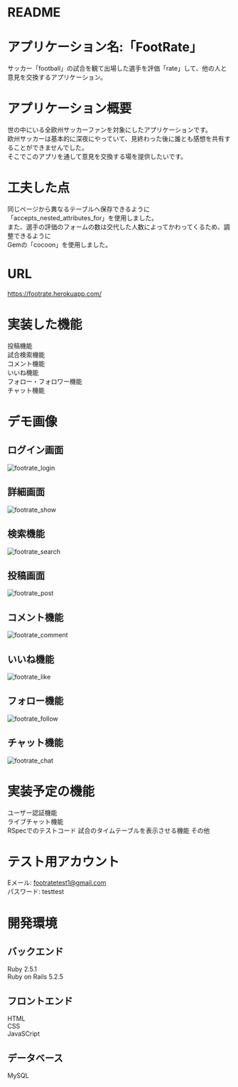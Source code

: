 # README

# アプリケーション名:「FootRate」
 サッカー「football」の試合を観て出場した選手を評価「rate」して、他の人と意見を交換するアプリケーション。  
 
# アプリケーション概要
 世の中にいる全欧州サッカーファンを対象にしたアプリケーションです。  
 欧州サッカーは基本的に深夜にやっていて、見終わった後に誰とも感想を共有することができませんでした。  
 そこでこのアプリを通して意見を交換する場を提供したいです。  

# 工夫した点
 同じページから異なるテーブルへ保存できるように「accepts_nested_attributes_for」を使用しました。  
 また、選手の評価のフォームの数は交代した人数によってかわってくるため、調整できるように  
 Gemの「cocoon」を使用しました。
 
# URL
 https://footrate.herokuapp.com/

# 実装した機能
 投稿機能  
 試合検索機能  
 コメント機能  
 いいね機能  
 フォロー・フォロワー機能  
 チャット機能
 
# デモ画像
## ログイン画面
![footrate_login](https://user-images.githubusercontent.com/78723740/119221774-d9620680-bb2b-11eb-9b7b-c376d29c8135.gif)
## 詳細画面
![footrate_show](https://user-images.githubusercontent.com/78723740/119221828-39f14380-bb2c-11eb-9436-24ffb31ddb62.gif)
## 検索機能
![footrate_search](https://user-images.githubusercontent.com/78723740/119221835-3eb5f780-bb2c-11eb-88dc-8ba3bdaf6527.gif)
## 投稿画面
![footrate_post](https://user-images.githubusercontent.com/78723740/119221838-44abd880-bb2c-11eb-85ad-a2d67080cb30.gif)
## コメント機能
![footrate_comment](https://user-images.githubusercontent.com/78723740/119221848-4d041380-bb2c-11eb-9848-b8a2b58b0070.gif)
## いいね機能
![footrate_like](https://user-images.githubusercontent.com/78723740/119221931-c1d74d80-bb2c-11eb-8ff1-ed8f4eba723a.gif)
## フォロー機能
![footrate_follow](https://user-images.githubusercontent.com/78723740/119221851-57bea880-bb2c-11eb-8ff8-02da59c64095.gif)
## チャット機能
![footrate_chat](https://user-images.githubusercontent.com/78723740/119221854-58efd580-bb2c-11eb-94dc-9adc13a28f8a.gif)

# 実装予定の機能
 ユーザー認証機能  
 ライブチャット機能  
 RSpecでのテストコード
 試合のタイムテーブルを表示させる機能
 その他
# テスト用アカウント
 Eメール: footratetest1@gmail.com  
 パスワード: testtest
# 開発環境
## バックエンド
 Ruby 2.5.1  
 Ruby on Rails 5.2.5
## フロントエンド
 HTML  
 CSS  
 JavaSCript
## データベース
 MySQL
